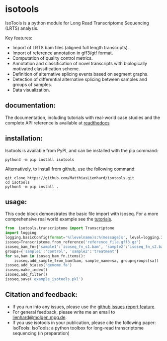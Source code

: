 # isotools
IsoTools is a python module for Long Read Transcriptome Sequencing (LRTS) analysis.

Key features:
* Import of LRTS bam files (aligned full length transcripts).
* Import of reference annotation in gff3/gtf format.
* Computation of quality control metrics.
* Annotation and classification of novel transcripts with biologically motivated classification scheme.
* Definition of alternative splicing events based on segment graphs.
* Detection of differential alternative splicing between samples and groups of samples.
* Data visualization.

## documentation:
The documentation, including tutorials with real-world case studies and the complete API reference is available at [readthedocs](https://isotools.readthedocs.io/en/latest/ "documentation")

## installation:
Isotools is available from PyPI, and can be installed with the pip command:
```
python3 -m pip install isotools

```
Alternatively, to install from github, use the following command:

```
git clone https://github.com/MatthiasLienhard/isotools.git
cd isotools
python3 -m pip install .
```

## usage:
This code block demonstrates the basic file import with isoseq. For a more comprehensive real world example see the [tutorials](https://isotools.readthedocs.io/en/latest/tutorials.html "readthedocs").
```python
from  isotools.transcriptome import Transcriptome
import logging
logging.basicConfig(format='%(levelname)s:%(message)s', level=logging.INFO)
isoseq=Transcriptome.from_reference('reference_file.gff3.gz')
isoseq_bam_fn={'sample1':'isoseq_fn_s1.bam', 'sample2':'isoseq_fn_s2.bam'}
groups={'sample1':'control', 'sample2':'treatment'}
for sa,bam in isoseq_bam_fn.items():
    isoseq.add_sample_from_bam(bam, sample_name=sa, group=groups[sa]) 
isoseq.add_biases('genome.fa')
isoseq.make_index()
isoseq.add_filter()
isoseq.save('example_isotools.pkl')
```

## Citation and feedback:
* If you run into any issues, please use the [github issues report feature](https://github.com/MatthiasLienhard/isotools/issues).
* For general feedback, please write me an email to [lienhard@molgen.mpg.de](mailto:lienhard@molgen.mpg.de).
* If you use isotools in your publication, please cite the following paper: IsoTools: IsoTools: a python toolbox for long-read transcriptome sequencing (in preparation)
